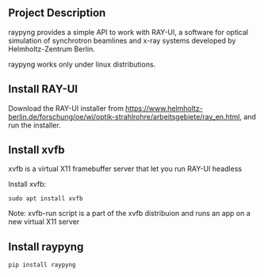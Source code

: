 ## Project Description
raypyng provides a simple API to work with RAY-UI, a software for optical simulation of synchrotron beamlines and x-ray systems developed by Helmholtz-Zentrum Berlin.

raypyng works only under linux distributions.


## Install RAY-UI

Download the RAY-UI installer from https://www.helmholtz-berlin.de/forschung/oe/wi/optik-strahlrohre/arbeitsgebiete/ray_en.html, and run the installer.


## Install xvfb 
xvfb is a virtual X11 framebuffer server that let you run RAY-UI headless

Install xvfb:
```
sudo apt install xvfb
```

Note: xvfb-run script is a part of the xvfb distribuion and runs an app on a new virtual X11 server

## Install raypyng
```
pip install raypyng
```